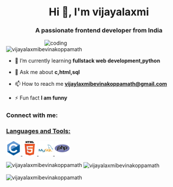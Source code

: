 <h1 align="center">Hi 👋, I'm vijayalaxmi</h1>
<h3 align="center">A passionate frontend developer from India</h3>

<img align="right" alt="coding"
width="400" src="https://i.pinimg.com/originals/54/e3/7d/54e37d8074ebcde1d96c77d7b2a7f310.gif">

<p align="left"> <img src="https://komarev.com/ghpvc/?username=vijayalaxmibevinakoppamath&label=Profile%20views&color=0e75b6&style=flat" alt="vijayalaxmibevinakoppamath" /> </p>

- 🌱 I’m currently learning **fullstack web development,python**

- 💬 Ask me about **c,html,sql**

- 📫 How to reach me **vijaylaxmibevinakoppamath@gmail.com**

- ⚡ Fun fact **I am funny**

<h3 align="left">Connect with me:</h3>
<p align="left">
<a href="https://linkedin.com/in/vijayalaxmibevinakoppamath" target="blank">
<h3 align="left">Languages and Tools:</h3>
<p align="left"> <a href="https://www.cprogramming.com/" target="_blank" rel="noreferrer"> <img src="https://raw.githubusercontent.com/devicons/devicon/master/icons/c/c-original.svg" alt="c" width="40" height="40"/> </a> <a href="https://www.w3.org/html/" target="_blank" rel="noreferrer"> <img src="https://raw.githubusercontent.com/devicons/devicon/master/icons/html5/html5-original-wordmark.svg" alt="html5" width="40" height="40"/> </a> <a href="https://www.mysql.com/" target="_blank" rel="noreferrer"> <img src="https://raw.githubusercontent.com/devicons/devicon/master/icons/mysql/mysql-original-wordmark.svg" alt="mysql" width="40" height="40"/> </a> <a href="https://www.php.net" target="_blank" rel="noreferrer"> <img src="https://raw.githubusercontent.com/devicons/devicon/master/icons/php/php-original.svg" alt="php" width="40" height="40"/> </a> </p>

<p><img align="left" src="https://github-readme-stats.vercel.app/api/top-langs?username=vijayalaxmibevinakoppamath&show_icons=true&locale=en&layout=compact" alt="vijayalaxmibevinakoppamath" /></p>

<p>&nbsp;<img align="center" src="https://github-readme-stats.vercel.app/api?username=vijayalaxmibevinakoppamath&show_icons=true&locale=en" alt="vijayalaxmibevinakoppamath" /></p>

<p><img align="center" src="https://github-readme-streak-stats.herokuapp.com/?user=vijayalaxmibevinakoppamath&" alt="vijayalaxmibevinakoppamath" /></p>
